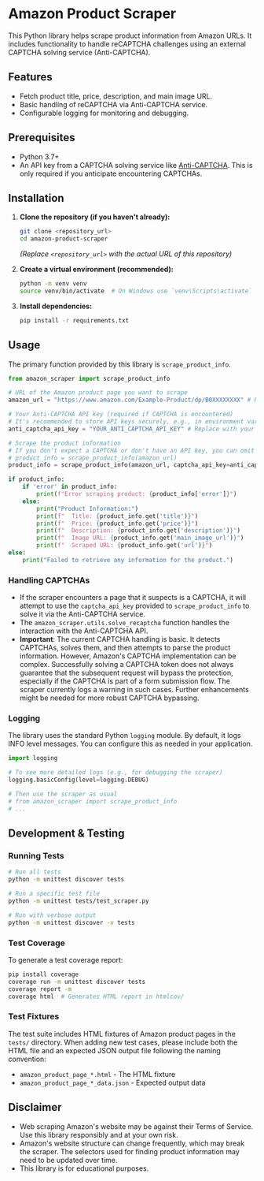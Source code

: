 # Amazon Product Scraper

This Python library helps scrape product information from Amazon URLs. It includes functionality to handle reCAPTCHA challenges using an external CAPTCHA solving service (Anti-CAPTCHA).

## Features

- Fetch product title, price, description, and main image URL.
- Basic handling of reCAPTCHA via Anti-CAPTCHA service.
- Configurable logging for monitoring and debugging.

## Prerequisites

- Python 3.7+
- An API key from a CAPTCHA solving service like [Anti-CAPTCHA](https://anti-captcha.com/). This is only required if you anticipate encountering CAPTCHAs.

## Installation

1.  **Clone the repository (if you haven't already):**
    ```bash
    git clone <repository_url>
    cd amazon-product-scraper
    ```
    *(Replace `<repository_url>` with the actual URL of this repository)*

2.  **Create a virtual environment (recommended):**
    ```bash
    python -m venv venv
    source venv/bin/activate  # On Windows use `venv\Scripts\activate`
    ```

3.  **Install dependencies:**
    ```bash
    pip install -r requirements.txt
    ```

## Usage

The primary function provided by this library is `scrape_product_info`.

```python
from amazon_scraper import scrape_product_info

# URL of the Amazon product page you want to scrape
amazon_url = "https://www.amazon.com/Example-Product/dp/B0XXXXXXXX" # Replace with a real Amazon product URL

# Your Anti-CAPTCHA API key (required if CAPTCHA is encountered)
# It's recommended to store API keys securely, e.g., in environment variables or a config file.
anti_captcha_api_key = "YOUR_ANTI_CAPTCHA_API_KEY" # Replace with your actual key or set to None

# Scrape the product information
# If you don't expect a CAPTCHA or don't have an API key, you can omit captcha_api_key:
# product_info = scrape_product_info(amazon_url)
product_info = scrape_product_info(amazon_url, captcha_api_key=anti_captcha_api_key)

if product_info:
    if 'error' in product_info:
        print(f"Error scraping product: {product_info['error']}")
    else:
        print("Product Information:")
        print(f"  Title: {product_info.get('title')}")
        print(f"  Price: {product_info.get('price')}")
        print(f"  Description: {product_info.get('description')}")
        print(f"  Image URL: {product_info.get('main_image_url')}")
        print(f"  Scraped URL: {product_info.get('url')}")
else:
    print("Failed to retrieve any information for the product.")

```

### Handling CAPTCHAs

- If the scraper encounters a page that it suspects is a CAPTCHA, it will attempt to use the `captcha_api_key` provided to `scrape_product_info` to solve it via the Anti-CAPTCHA service.
- The `amazon_scraper.utils.solve_recaptcha` function handles the interaction with the Anti-CAPTCHA API.
- **Important**: The current CAPTCHA handling is basic. It detects CAPTCHAs, solves them, and then attempts to parse the product information. However, Amazon's CAPTCHA implementation can be complex. Successfully solving a CAPTCHA token does not always guarantee that the subsequent request will bypass the protection, especially if the CAPTCHA is part of a form submission flow. The scraper currently logs a warning in such cases. Further enhancements might be needed for more robust CAPTCHA bypassing.

### Logging

The library uses the standard Python `logging` module. By default, it logs INFO level messages. You can configure this as needed in your application.

```python
import logging

# To see more detailed logs (e.g., for debugging the scraper)
logging.basicConfig(level=logging.DEBUG)

# Then use the scraper as usual
# from amazon_scraper import scrape_product_info
# ...
```

## Development & Testing

### Running Tests
```bash
# Run all tests
python -m unittest discover tests

# Run a specific test file
python -m unittest tests/test_scraper.py

# Run with verbose output
python -m unittest discover -v tests
```

### Test Coverage
To generate a test coverage report:

```bash
pip install coverage
coverage run -m unittest discover tests
coverage report -m
coverage html  # Generates HTML report in htmlcov/
```

### Test Fixtures
The test suite includes HTML fixtures of Amazon product pages in the `tests/` directory. When adding new test cases, please include both the HTML file and an expected JSON output file following the naming convention:
- `amazon_product_page_*.html` - The HTML fixture
- `amazon_product_page_*_data.json` - Expected output data

## Disclaimer

- Web scraping Amazon's website may be against their Terms of Service. Use this library responsibly and at your own risk.
- Amazon's website structure can change frequently, which may break the scraper. The selectors used for finding product information may need to be updated over time.
- This library is for educational purposes.
